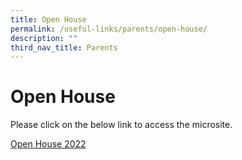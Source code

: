 ```yaml
---
title: Open House
permalink: /useful-links/parents/open-house/
description: ""
third_nav_title: Parents
---
```

# **Open House**

Please click on the below link to access the microsite.

[Open House 2022](https://sites.google.com/moe.edu.sg/cchyopenhouse2022/)